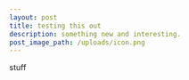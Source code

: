 ```yaml
---
layout: post
title: testing this out
description: something new and interesting.
post_image_path: /uploads/icon.png
---
```


stuff
